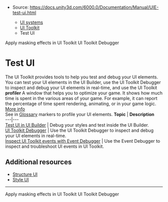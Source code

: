 * Source: https://docs.unity3d.com/6000.0/Documentation/Manual/UIE-test-ui.html

  * [UI systems](https://docs.unity3d.com/6000.0/Documentation/Manual/UIToolkits.html)
  * [UI Toolkit](https://docs.unity3d.com/6000.0/Documentation/Manual/UIElements.html)
  * Test UI


[](https://docs.unity3d.com/6000.0/Documentation/Manual/UIE-masking.html)
Apply masking effects in UI Toolkit
[](https://docs.unity3d.com/6000.0/Documentation/Manual/UIE-ui-debugger.html)
UI Toolkit Debugger
# Test UI
The UI Toolkit provides tools to help you test and debug your UI elements. You can test your UI elements in the UI Builder, use the UI Toolkit Debugger to inspect and debug your UI elements in real-time, and use the UI Toolkit **profiler** A window that helps you to optimize your game. It shows how much time is spent in the various areas of your game. For example, it can report the percentage of time spent rendering, animating, or in your game logic. [More info](https://docs.unity3d.com/6000.0/Documentation/Manual/Profiler.html)  
See in [Glossary](https://docs.unity3d.com/6000.0/Documentation/Manual/Glossary.html#Profiler) markers to profile your UI elements.
**Topic** | **Description**  
---|---  
[Test UI in UI Builder](https://docs.unity3d.com/6000.0/Documentation/Manual/UIB-testing-ui.html) | Debug your styles and test inside the UI Builder.  
[UI Toolkit Debugger](https://docs.unity3d.com/6000.0/Documentation/Manual/UIE-ui-debugger.html) | Use the UI Toolkit Debugger to inspect and debug your UI elements in real-time.  
[Inspect UI Toolkit events with Event Debugger](https://docs.unity3d.com/6000.0/Documentation/Manual/ui-systems/event-debugger.html) | Use the Event Debugger to inspect and troubleshoot UI events in UI Toolkit.  
## Additional resources
  * [Structure UI](https://docs.unity3d.com/6000.0/Documentation/Manual/UIE-structure-ui.html)
  * [Style UI](https://docs.unity3d.com/6000.0/Documentation/Manual/UIE-USS.html)


* * *
[](https://docs.unity3d.com/6000.0/Documentation/Manual/UIE-masking.html)
Apply masking effects in UI Toolkit
[](https://docs.unity3d.com/6000.0/Documentation/Manual/UIE-ui-debugger.html)
UI Toolkit Debugger
